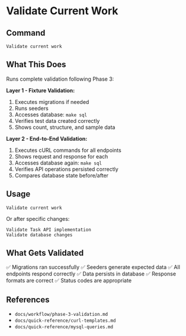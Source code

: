 # Validate Current Work

## Command
```
Validate current work
```

## What This Does

Runs complete validation following Phase 3:

**Layer 1 - Fixture Validation:**
1. Executes migrations if needed
2. Runs seeders
3. Accesses database: `make sql`
4. Verifies test data created correctly
5. Shows count, structure, and sample data

**Layer 2 - End-to-End Validation:**
1. Executes cURL commands for all endpoints
2. Shows request and response for each
3. Accesses database again: `make sql`
4. Verifies API operations persisted correctly
5. Compares database state before/after

## Usage
```
Validate current work
```

Or after specific changes:
```
Validate Task API implementation
Validate database changes
```

## What Gets Validated

✅ Migrations ran successfully
✅ Seeders generate expected data
✅ All endpoints respond correctly
✅ Data persists in database
✅ Response formats are correct
✅ Status codes are appropriate

## References

- `docs/workflow/phase-3-validation.md`
- `docs/quick-reference/curl-templates.md`
- `docs/quick-reference/mysql-queries.md`